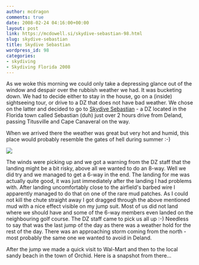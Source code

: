 ```yaml
---
author: mcdragon
comments: true
date: 2008-02-24 04:16:00+00:00
layout: post
link: https://mcdowell.si/skydive-sebastian-98.html
slug: skydive-sebastian
title: Skydive Sebastian
wordpress_id: 98
categories:
- skydiving
- Skydiving Florida 2008
---
```


As we woke this morning we could only take a depressing glance out of the window and despair over the rubbish weather we had. It was bucketing down. We had to decide either to stay in the house, go on a (inside) sightseeing tour, or drive to a DZ that does not have bad weather. We chose on the latter and decided to go to [Skydive Sebastian](https://www.skydiveseb.com/) - a DZ located in the Florida town called Sebastian (duh) just over 2 hours drive from Deland, passing Titusville and Cape Canaveral on the way.


When we arrived there the weather was great but very hot and humid, this place would probably resemble the gates of hell during summer :-)

![](https://img.mcdowell.si/2008/08/p3020017-1.jpg)

The winds were picking up and we got a warning from the DZ staff that the landing might be a bit risky, above all we wanted to do an 8-way. Well we did try and we managed to get a 6-way in the end. The landing for me was actually quite good, it was just immediately after the landing I had problems with. After landing uncomfortably close to the airfield's barbed wire I apparently managed to do that on one of the rare mud patches. As I could not kill the chute straight away I got dragged through the above mentioned mud with a nice effect visible on my jump suit.
Most of us did not land where we should have and some of the 6-way members even landed on the neighbouring golf course. The DZ staff came to pick us all up :-) Needless to say that was the last jump of the day as there was a weather hold for the rest of the day. There was an approaching storm coming from the north - most probably the same one we wanted to avoid in Deland.

After the jump we made a quick visit to Wal-Mart and then to the local sandy beach in the town of Orchid. Here is a snapshot from there...
